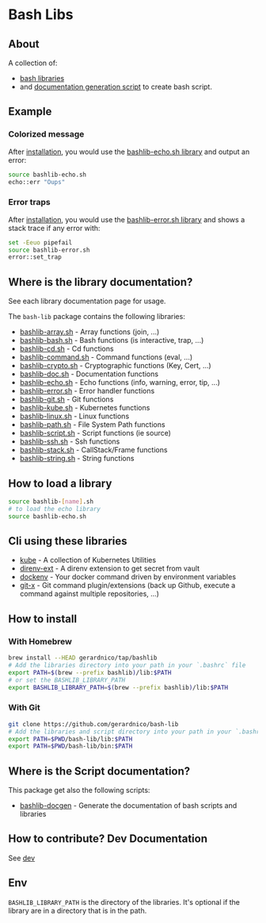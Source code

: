 # Bash Libs


## About

A collection of:
* [bash libraries](#where-is-the-library-documentation) 
* and [documentation generation script](#where-is-the-script-documentation)
to create bash script.

## Example

### Colorized message

After [installation](#how-to-install), you would use the [bashlib-echo.sh library](docs/lib/bashlib-echo.md) and output an error:
```bash
source bashlib-echo.sh
echo::err "Oups"
```

### Error traps

After [installation](#how-to-install), you would use the [bashlib-error.sh library](docs/lib/bashlib-error.md) 
and shows a stack trace if any error with:
```bash
set -Eeuo pipefail
source bashlib-error.sh
error::set_trap
```

## Where is the library documentation?

See each library documentation page for usage.

The `bash-lib` package contains the following libraries:

* [bashlib-array.sh](build/docs/lib/bashlib-array.md) - Array functions (join, ...)
* [bashlib-bash.sh](build/docs/lib/bashlib-bash.md) - Bash functions (is interactive, trap, ...)
* [bashlib-cd.sh](build/docs/lib/bashlib-echo.md) - Cd functions
* [bashlib-command.sh](build/docs/lib/bashlib-command.md) - Command functions (eval, ...)
* [bashlib-crypto.sh](build/docs/lib/bashlib-crypto.md) - Cryptographic functions (Key, Cert, ...)
* [bashlib-doc.sh](build/docs/lib/bashlib-doc.md) - Documentation functions
* [bashlib-echo.sh](build/docs/lib/bashlib-echo.md) - Echo functions (info, warning, error, tip, ...)
* [bashlib-error.sh](build/docs/lib/bashlib-error.md) - Error handler functions
* [bashlib-git.sh](build/docs/lib/bashlib-git.md) - Git functions
* [bashlib-kube.sh](build/docs/lib/bashlib-kube.md) - Kubernetes functions
* [bashlib-linux.sh](build/docs/lib/bashlib-linux.md) - Linux functions 
* [bashlib-path.sh](build/docs/lib/bashlib-path.md) - File System Path functions
* [bashlib-script.sh](build/docs/lib/bashlib-script.md) - Script functions (ie source)
* [bashlib-ssh.sh](build/docs/lib/bashlib-ssh.md) - Ssh functions
* [bashlib-stack.sh](build/docs/lib/bashlib-stack.md) - CallStack/Frame functions
* [bashlib-string.sh](build/docs/lib/bashlib-stack.md) - String functions



## How to load a library

```bash
source bashlib-[name].sh
# to load the echo library
source bashlib-echo.sh
```

## Cli using these libraries

* [kube](https://github.com/gerardnico/kube) - A collection of Kubernetes Utilities
* [direnv-ext](https://github.com/gerardnico/direnv-ext) - A direnv extension to get secret from vault
* [dockenv](https://github.com/gerardnico/dockenv) - Your docker command driven by environment variables
* [git-x](https://github.com/gerardnico/git-x) - Git command plugin/extensions (back up Github, execute a command against multiple repositories, ...)

## How to install


### With Homebrew

```bash
brew install --HEAD gerardnico/tap/bashlib
# Add the libraries directory into your path in your `.bashrc` file
export PATH=$(brew --prefix bashlib)/lib:$PATH
# or set the BASHLIB_LIBRARY_PATH
export BASHLIB_LIBRARY_PATH=$(brew --prefix bashlib)/lib:$PATH
```

### With Git

```bash
git clone https://github.com/gerardnico/bash-lib
# Add the libraries and script directory into your path in your `.bashrc` file
export PATH=$PWD/bash-lib/lib:$PATH
export PATH=$PWD/bash-lib/bin:$PATH
```

## Where is the Script documentation?

This package get also the following scripts:
* [bashlib-docgen](docs/bin/bashlib-docgen.md) - Generate the documentation of bash scripts and libraries

## How to contribute? Dev Documentation

See [dev](dev/docs/dev.md)


## Env

`BASHLIB_LIBRARY_PATH` is the directory of the libraries. It's optional if the library are in a directory
that is in the path.
